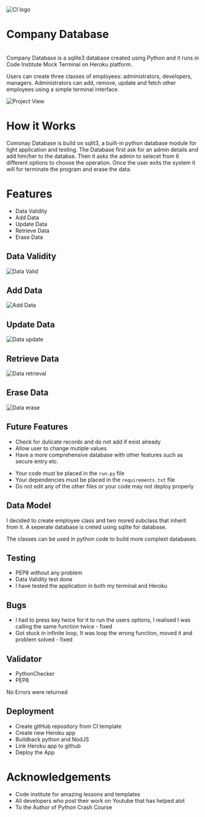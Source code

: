 ![CI logo](https://codeinstitute.s3.amazonaws.com/fullstack/ci_logo_small.png)

# Company Database
<br>
Company Database is a sqlite3 database created using Python and it runs in Code Institute Mock Terminal on Heroku platform.

Users can create three classes of employees: administrators, developers, managers. Administrators can add, remove, update and fetch other employees using a simple terminal interface.


![Project View]()

# How it Works
Comonay Database is build on sqlit3, a built-in python database module for light application and testing. The Database first ask for an admin details and add him/her to the databse. Then it asks the admin to selecet from 6 different options to choose the operation. Once the user exits the system it will for terminate the program and erase the data.

# Features
 - Data Validity
 - Add Data
 - Update Data
 - Retrieve Data
 - Erase Data

## Data Validity
![Data Valid](https://github.com/KhanRana/company_employees/blob/d2fcfe4fa521973f0c2eb42c6495066f70976074/images/data%20validity.png)

## Add Data
![Add Data](https://github.com/KhanRana/company_employees/blob/d2fcfe4fa521973f0c2eb42c6495066f70976074/images/add_data.png)

## Update Data
![Data update](https://github.com/KhanRana/company_employees/blob/d2fcfe4fa521973f0c2eb42c6495066f70976074/images/update_records.png)

## Retrieve Data
![Data retrieval](https://github.com/KhanRana/company_employees/blob/d2fcfe4fa521973f0c2eb42c6495066f70976074/images/fetch_data.png)

## Erase Data
![Data erase](https://github.com/KhanRana/company_employees/blob/d2fcfe4fa521973f0c2eb42c6495066f70976074/images/terminate_erase.png)

 



## Future Features
 - Check for dulicate records and do not add if exist already
 - Allow user to change mutiple values
 - Have a more comprehensive database with other features such as secure entry etc.

* Your code must be placed in the `run.py` file
* Your dependencies must be placed in the `requirements.txt` file
* Do not edit any of the other files or your code may not deploy properly

## Data Model
I decided to create employee class and two mored subclass that inherit from it. A seperate database is creted using sqlite for database.

The classes can be used in python code to build more complext databases.

## Testing
 - PEP8 without any problem
 - Data Validity test done 
 - I have tested the application in both my terminal and Heroku

## Bugs
 - I had to press key twice for it to run the users options, I realised I was calling the same function twice - fixed
 - Got stuck in infinite loop, It was loop the wrong function, moved it and problem solved - fixed

## Validator
 - PythonChecker
 -  PEP8

 No Errors were returned

## Deployment
 - Create gitHub repository from CI template
 - Create new Heroku app
 - Buildback python and NodJS
 - Link Heroku app to github
 - Deploy the App

# Acknowledgements
 - Code institute for amazing lessons and templates
 - All developers who post their work on Youtube that has helped alot
 - To the Author of Python Crash Course